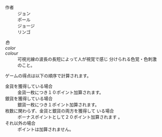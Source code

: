 <dl>
<dt>作者</dt>
<dd>ジョン</dd>
<dd>ポール</dd>
<dd>ジョージ</dd>
<dd>リンゴ</dd>
</dl>
<dl>
<dt lang="ja"><dfn>色</dfn></dt>
<dt lang="en-US"><dfn>color</dfn></dt>
<dt lang="en-GB"><dfn>colour</dfn></dt>
<dd>可視光線の波長の長短によって人が視覚で感じ
分けられる色覚・色刺激のこと。</dd>
</dl>
<p>ゲームの得点は以下の順序で計算されます。
</p>
<dl>
<dt>金貨を獲得している場合</dt>
<dd>金貨一枚につき１０ポイント加算されます。
</dd>
<dt>銀貨を獲得している場合</dt>
<dd>銀貨一枚につき１ポイント加算されます。</dd>
<dt>枚数に関わらず、金貨と銀貨の両方を獲得して
いる場合</dt>
<dd>ボーナスポイントとして２０ポイント加算されます
。 </dd>
<dt>それ以外の場合</dt>
<dd>ポイントは加算されません。</dd>
</dl>

